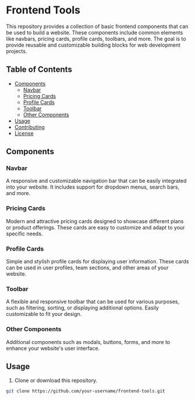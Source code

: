 # Frontend Tools

This repository provides a collection of basic frontend components that can be used to build a website. These components include common elements like navbars, pricing cards, profile cards, toolbars, and more. The goal is to provide reusable and customizable building blocks for web development projects.

## Table of Contents

- [Components](#components)
  - [Navbar](#navbar)
  - [Pricing Cards](#pricing-cards)
  - [Profile Cards](#profile-cards)
  - [Toolbar](#toolbar)
  - [Other Components](#other-components)
- [Usage](#usage)
- [Contributing](#contributing)
- [License](#license)

## Components

### Navbar

A responsive and customizable navigation bar that can be easily integrated into your website. It includes support for dropdown menus, search bars, and more.

### Pricing Cards

Modern and attractive pricing cards designed to showcase different plans or product offerings. These cards are easy to customize and adapt to your specific needs.

### Profile Cards

Simple and stylish profile cards for displaying user information. These cards can be used in user profiles, team sections, and other areas of your website.

### Toolbar

A flexible and responsive toolbar that can be used for various purposes, such as filtering, sorting, or displaying additional options. Easily customizable to fit your design.

### Other Components

Additional components such as modals, buttons, forms, and more to enhance your website's user interface.

## Usage

1. Clone or download this repository.

```bash
git clone https://github.com/your-username/frontend-tools.git
